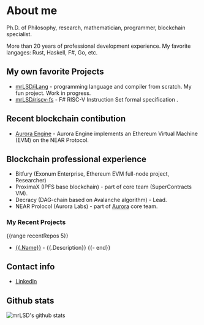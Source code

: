 # About me
Ph.D. of Philosophy, research, mathematician, programmer, blockchain specialist.

More than 20 years of professional development experience. My favorite langages: Rust, Haskell, F#, Go, etc.

## My own favorite Projects
* [mrLSD/iLang](https://github.com/mrLSD/iLang) - programming language and compiler from scratch. 
My fun project.  Work in progress.
* [mrLSD/riscv-fs](https://github.com/mrLSD/riscv-fs) - F# RISC-V Instruction Set formal specification .

## Recent blockchain contibution
* [Aurora Engine](https://github.com/aurora-is-near/aurora-engine) -  Aurora Engine implements an Ethereum Virtual Machine (EVM) on the NEAR Protocol. 

## Blockchain professional experience
* Bitfury (Exonum Enterprise, Ethereum EVM full-node project, Researcher)
* ProximaX (IPFS base blockchain) - part of core team (SuperContracts VM).
* Decracy (DAG-chain based on Avalanche algorithm) - Lead.
* NEAR Prolocol (Aurora Labs) - part of [Aurora](http://aurora.dev) core team.

### My Recent Projects
{{range recentRepos 5}}
- [{{.Name}}]({{.URL}}) - {{.Description}}
{{- end}}

## Contact info
* [LinkedIn](https://www.linkedin.com/in/evgeny-ukhanov/)

## Github stats
![mrLSD's github stats](https://github-readme-stats.vercel.app/api?username=mrlsd&count_private=true&hide_title=true)
